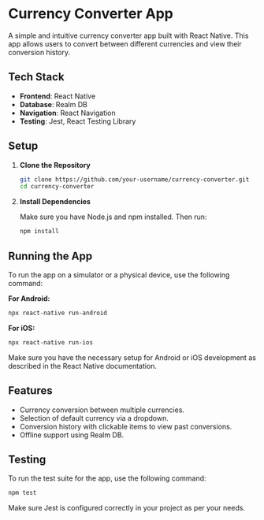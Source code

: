# Currency Converter App

A simple and intuitive currency converter app built with React Native. This app allows users to convert between different currencies and view their conversion history.

## Tech Stack

- **Frontend**: React Native
- **Database**: Realm DB
- **Navigation**: React Navigation
- **Testing**: Jest, React Testing Library

## Setup

1. **Clone the Repository**

   ```bash
   git clone https://github.com/your-username/currency-converter.git
   cd currency-converter
   ```

2. **Install Dependencies**
   
   Make sure you have Node.js and npm installed. Then run:

   ```bash
   npm install
   ```
   
## Running the App
To run the app on a simulator or a physical device, use the following command:

**For Android:**
```bash
npx react-native run-android
```
**For iOS:**
```bash
npx react-native run-ios
```

Make sure you have the necessary setup for Android or iOS development as described in the React Native documentation.

## Features
- Currency conversion between multiple currencies.
- Selection of default currency via a dropdown.
- Conversion history with clickable items to view past conversions.
- Offline support using Realm DB.
  
## Testing
  To run the test suite for the app, use the following command:

```bash
npm test
```

Make sure Jest is configured correctly in your project as per your needs.
